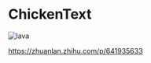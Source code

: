 # ChickenText


![lava](H:\UnityProject\ChickenTextGithub\ChickenText\lava.gif)

https://zhuanlan.zhihu.com/p/641935633